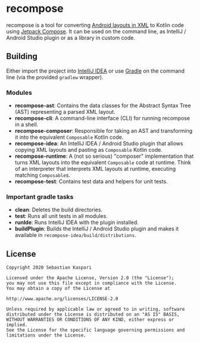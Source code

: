 # recompose

recompose is a tool for converting [Android layouts in XML](https://developer.android.com/guide/topics/ui/declaring-layout)
to Kotlin code using [Jetpack Compose](https://developer.android.com/jetpack/compose). It can be used on the command line,
as IntelliJ / Android Studio plugin or as a library in custom code.

## Building

Either import the project into [IntelliJ IDEA](https://www.jetbrains.com/idea/) or use [Gradle](https://gradle.org/) on
the command line (via the provided `gradlew` wrapper).

### Modules

* **recompose-ast**: Contains the data classes for the Abstract Syntax Tree (AST) representing a parsed XML layout.
* **recompose-cli**: A command-line interface (CLI) for running recompose in a shell.
* **recompose-composer**: Responsible for taking an AST and transforming it into the equivalent `Composable` Kotlin code.
* **recompose-idea**: An IntelliJ IDEA / Android Studio plugin that allows copying XML layouts and pasting as
`Composable` Kotlin code.
* **recompose-runtime**: A (not so serious) "composer" implementation that turns XML layouts into the equivalent
`Composable` code at runtime. Think of an interpreter that interprets XML layouts at runtime, executing matching
`Composable`s.
* **recompose-test**: Contains test data and helpers for unit tests. 

### Important gradle tasks

* **clean**: Deletes the build directories.
* **test**: Runs all unit tests in all modules.
* **runIde**: Runs IntelliJ IDEA with the plugin installed. 
* **buildPlugin**: Builds the IntelliJ / Android Studio plugin and makes it available in `recompose-idea/build/distributions`.

## License

```
Copyright 2020 Sebastian Kaspari

Licensed under the Apache License, Version 2.0 (the "License");
you may not use this file except in compliance with the License.
You may obtain a copy of the License at

http://www.apache.org/licenses/LICENSE-2.0

Unless required by applicable law or agreed to in writing, software
distributed under the License is distributed on an "AS IS" BASIS,
WITHOUT WARRANTIES OR CONDITIONS OF ANY KIND, either express or implied.
See the License for the specific language governing permissions and
limitations under the License.
```